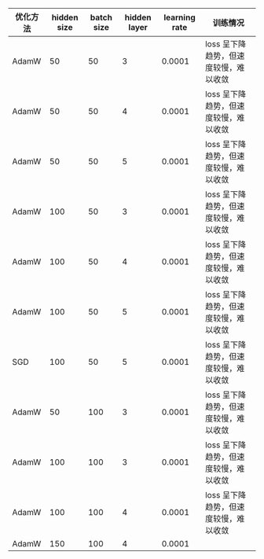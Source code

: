 优化方法 | hidden size | batch size | hidden layer | learning rate | 训练情况                              |
|-------| ----------- | ---------- | ------------ | ------------- | ------------------------------------- |
|AdamW  | 50          | 50         | 3            | 0.0001        | loss 呈下降趋势，但速度较慢，难以收敛 |
|AdamW  | 50          | 50         | 4            | 0.0001        | loss 呈下降趋势，但速度较慢，难以收敛 |
|AdamW  | 50          | 50         | 5            | 0.0001        | loss 呈下降趋势，但速度较慢，难以收敛 |
|AdamW  | 100         | 50         | 3            | 0.0001        | loss 呈下降趋势，但速度较慢，难以收敛 | 
|AdamW  | 100         | 50         | 4            | 0.0001        | loss 呈下降趋势，但速度较慢，难以收敛 |
|AdamW  | 100         | 50         | 5            | 0.0001        | loss 呈下降趋势，但速度较慢，难以收敛 |
|SGD    | 100         | 50         | 5            | 0.0001        | loss 呈下降趋势，但速度较慢，难以收敛 |
|AdamW  | 50          | 100        | 3            | 0.0001        | loss 呈下降趋势，但速度较慢，难以收敛 |
|AdamW  | 100         | 100        | 3            | 0.0001        | loss 呈下降趋势，但速度较慢，难以收敛 |
|AdamW  | 100         | 100        | 4            | 0.0001        | loss 呈下降趋势，但速度较慢，难以收敛 |
|AdamW  | 150         | 100        | 4            | 0.0001        |  |
